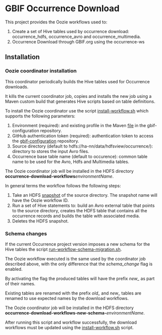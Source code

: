 # GBIF Occurrence Download

This project provides the Oozie workflows used to:

1. Create a set of Hive tables used by occurrence download: occurrence_hdfs, occurrence_avro and occurrence_multimedia.
2. Occurrence Download through GBIF.org using the occurrence-ws

## Installation

### Oozie coordinator installation

This coordinator periodically builds the Hive tables used for Occurrence downloads.

It kills the current coordinator job, copies and installs the new job using a Maven custom build that generates Hive scripts based on table definitions.

To install the Oozie coordinator use the script [install-workflow.sh](install-workflow.sh) which supports the following parameters:

1. Environment (required): and existing profile in the Maven [file](https://github.com/gbif/gbif-configuration/blob/master/occurrence-download/profiles.xml) in the gbif-configuration repository.
2. GitHub authentication token (required): authentication token to access the [gbif-configuration](https://github.com/gbif/gbif-configuration/) repository.
3. Source directory (default to hdfs://ha-nn/data/hdfsview/occurrence/): directory to stores the input Avro files.
4. Occurrence base table name (default to occurence): common table name to be used for the Avro, Hdfs and Multimedia tables.

The Oozie coordinator job will be installed in the HDFS directory __occurrence-download-workflows__*environmentName*.

In general terms the workflow follows the following steps:

1. Take an HDFS [snapshot](https://hadoop.apache.org/docs/r2.4.1/hadoop-project-dist/hadoop-hdfs/HdfsSnapshots.html) of the source directory. The snapshot name will have the Oozie workflow ID.
2. Run a set of Hive statements to: build an Avro external table that points to the source directory, creates the HDFS table that contains all the occurrence records and builds the table with associated media.
3. Deletes the HDFS snapshot.


### Schema changes

If the current Occurrence project version imposes a new schema for the Hive tables the script [run-workflow-schema-migration.sh](run-workflow-schema-migration.sh).

The Oozie workflow executed is the same used by the coordinator job described above, with the only difference that the *schema_change* flag is enabled.

By activating the flag the produced tables will have the prefix *new_* as part of their names.

Existing tables are renamed with the prefix *old_* and *new_* tables are renamed to use expected names by the download workflows.

The Oozie coordinator job will be installed in the HDFS directory __occurrence-download-workflows-new-schema-__*environmentName*.

After running this script and workflow successfully, the download workflows must be updated using the [install-workflow.sh](install-workflow.sh) script.

